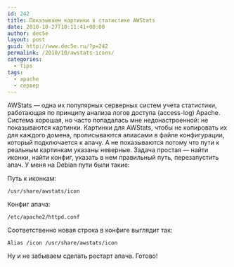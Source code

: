 ```yaml
---
id: 242
title: Показываем картинки в статистике AWStats
date: 2010-10-27T10:11:41+00:00
author: dec5e
layout: post
guid: http://www.dec5e.ru/?p=242
permalink: /2010/10/awstats-icons/
categories:
  - Tips
tags:
  - apache
  - сервер
---
```

AWStats — одна их популярных серверных систем учета статистики, работающая по принципу анализа логов доступа (access-log) Apache. Система хорошая, но часто попадалась мне недонастроенной: не показываются картинки. Картинки для AWStats, чтобы не копировать их для каждого домена, прописываются алиасами в файле конфигурации, который подключается к апачу. А не показываются потому что пути к реальным картинкам указаны неверные. Задача простая — найти иконки, найти конфиг, указать в нем правильный путь, перезапустить апач. У меня на Debian пути были такие:

Путь к иконкам: 

<pre><code class="no-highlight">/usr/share/awstats/icon</code></pre>

Конфиг апача:

<pre><code class="no-highlight">/etc/apache2/httpd.conf</code></pre>

Соответственно новая строка в конфиге выглядит так:

<pre><code class="no-highlight">Alias /icon /usr/share/awstats/icon</code></pre>

Ну и не забываем сделать рестарт апача. Готово!